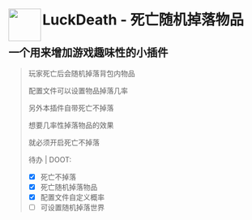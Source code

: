 <h1>LuckDeath - 死亡随机掉落物品<img src="https://raw.githubusercontent.com/Anders233/LuckDeath/master/logo.png" height="64" width="64" align="left"></img></h1>

## 一个用来增加游戏趣味性的小插件

> 玩家死亡后会随机掉落背包内物品
> 
> 配置文件可以设置物品掉落几率
> 
> 另外本插件自带死亡不掉落
> 
> 想要几率性掉落物品的效果
> 
> 就必须开启死亡不掉落
> 
> 待办 | DOOT:
> - [x] 死亡不掉落
> - [x] 死亡随机掉落物品
> - [x] 配置文件自定义概率
> - [ ] 可设置随机掉落世界
